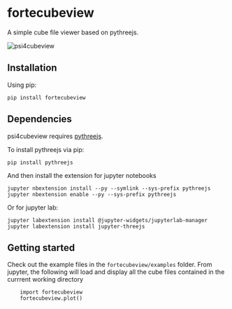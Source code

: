 # fortecubeview

A simple cube file viewer based on pythreejs.

![psi4cubeview](extra/screenshot.png)

## Installation
Using pip:
```
pip install fortecubeview
```

## Dependencies
psi4cubeview requires [pythreejs](https://github.com/jupyter-widgets/pythreejs).

To install pythreejs via pip:
```
pip install pythreejs
```
And then install the extension for jupyter notebooks
```
jupyter nbextension install --py --symlink --sys-prefix pythreejs
jupyter nbextension enable --py --sys-prefix pythreejs
```
Or for jupyter lab:
```
jupyter labextension install @jupyter-widgets/jupyterlab-manager 
jupyter labextension install jupyter-threejs
```

## Getting started
Check out the example files in the `fortecubeview/examples` folder.
From jupyter, the following will load and display all the cube files contained in the currrent working directory
```
    import fortecubeview
    fortecubeview.plot()
```

